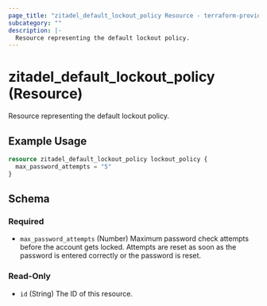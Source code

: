 ```yaml
---
page_title: "zitadel_default_lockout_policy Resource - terraform-provider-zitadel"
subcategory: ""
description: |-
  Resource representing the default lockout policy.
---
```


# zitadel_default_lockout_policy (Resource)

Resource representing the default lockout policy.

## Example Usage

```terraform
resource zitadel_default_lockout_policy lockout_policy {
  max_password_attempts = "5"
}
```

<!-- schema generated by tfplugindocs -->
## Schema

### Required

- `max_password_attempts` (Number) Maximum password check attempts before the account gets locked. Attempts are reset as soon as the password is entered correctly or the password is reset.

### Read-Only

- `id` (String) The ID of this resource.